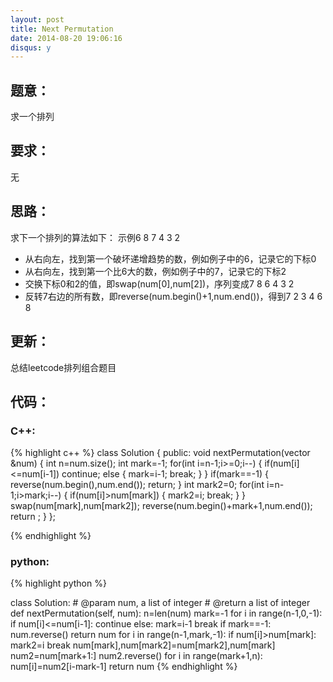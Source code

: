 ```yaml
---
layout: post
title: Next Permutation
date: 2014-08-20 19:06:16
disqus: y
---
```


## 题意：
求一个排列

## 要求：
无

## 思路：
求下一个排列的算法如下：
示例6	8	7	4	3	2
- 从右向左，找到第一个破坏递增趋势的数，例如例子中的6，记录它的下标0
- 从右向左，找到第一个比6大的数，例如例子中的7，记录它的下标2
- 交换下标0和2的值，即swap(num[0],num[2])，序列变成7	8	6	4	3	2
- 反转7右边的所有数，即reverse(num.begin()+1,num.end())，得到7	2	3	4	6	8

## 更新：
总结leetcode排列组合题目

## 代码：

### C++:

{% highlight c++ %}
class Solution {
public:
    void nextPermutation(vector<int> &num) {
        int n=num.size();
        int mark=-1;
        for(int i=n-1;i>=0;i--)
        {
            if(num[i]<=num[i-1])
                continue;
            else
            {
                mark=i-1;
                break;
            }
        }
        if(mark==-1)
        {
            reverse(num.begin(),num.end());
            return;
        }
        int mark2=0;
        for(int i=n-1;i>mark;i--)
        {
            if(num[i]>num[mark])
            {
                mark2=i;
                break;
            }
        }
        swap(num[mark],num[mark2]);
        reverse(num.begin()+mark+1,num.end());
        return ;
    }
};


 {% endhighlight %}
### python:

{% highlight python %}

class Solution:
    # @param num, a list of integer
    # @return a list of integer
    def nextPermutation(self, num):
        n=len(num)
        mark=-1
        for i in range(n-1,0,-1):
            if num[i]<=num[i-1]:
                continue
            else:
                mark=i-1
                break
        if mark==-1:
            num.reverse()
            return num
        for i in range(n-1,mark,-1):
            if num[i]>num[mark]:
                mark2=i
                break
        num[mark],num[mark2]=num[mark2],num[mark]
        num2=num[mark+1:]
        num2.reverse()
        for i in range(mark+1,n):
            num[i]=num2[i-mark-1]
        return num
 {% endhighlight %}
